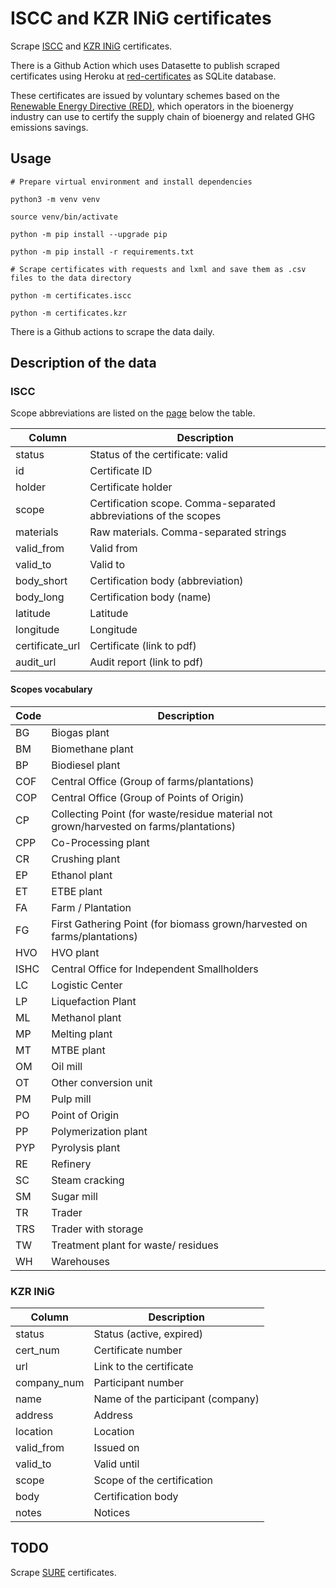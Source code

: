 # ISCC and KZR INiG certificates

Scrape [ISCC](https://www.iscc-system.org/certificates/all-certificates/) and [KZR INiG](http://certyfikaty.kzr.inig.eu/en) certificates.

There is a Github Action which uses Datasette to publish scraped certificates using Heroku at [red-certificates](https://red-certificates.herokuapp.com/) as SQLite database.

These certificates are issued by voluntary schemes based on the [Renewable Energy Directive (RED)](https://energy.ec.europa.eu/topics/renewable-energy/renewable-energy-directive-targets-and-rules/renewable-energy-directive_en), which operators in the bioenergy industry can use to certify the supply chain of bioenergy and related GHG emissions savings.

## Usage

```python3
# Prepare virtual environment and install dependencies

python3 -m venv venv

source venv/bin/activate

python -m pip install --upgrade pip

python -m pip install -r requirements.txt

# Scrape certificates with requests and lxml and save them as .csv files to the data directory

python -m certificates.iscc

python -m certificates.kzr
```

There is a Github actions to scrape the data daily.

## Description of the data

### ISCC

Scope abbreviations are listed on the [page](https://www.iscc-system.org/certificates/all-certificates/) below the table.

| Column | Description |
| ----------- | ----------- |
| status | Status of the certificate: valid |
| id | Certificate ID |
| holder | Certificate holder |
| scope | Certification scope. Comma-separated abbreviations of the scopes |
| materials | Raw materials. Comma-separated strings |
| valid_from | Valid from |
| valid_to | Valid to |
| body_short | Certification body (abbreviation) |
| body_long | Certification body (name) |
| latitude | Latitude |
| longitude | Longitude |
| certificate_url | Certificate (link to pdf) |
| audit_url | Audit report (link to pdf) |

#### Scopes vocabulary

| Code | Description |
| ----------- | ----------- |
| BG | Biogas plant |
| BM | Biomethane plant |
| BP | Biodiesel plant |
| COF | Central Office (Group of farms/plantations) | 
| COP | Central Office (Group of Points of Origin) |
| CP | Collecting Point (for waste/residue material not grown/harvested on farms/plantations) |
| CPP | Co-Processing plant |
| CR | Crushing plant |
| EP | Ethanol plant |
| ET | ETBE plant |
| FA | Farm / Plantation |
| FG | First Gathering Point (for biomass grown/harvested on farms/plantations) |
| HVO | HVO plant |
| ISHC | Central Office for Independent Smallholders |
| LC | Logistic Center |
| LP | Liquefaction Plant |
| ML | Methanol plant |
| MP | Melting plant |
| MT | MTBE plant |
| OM | Oil mill | 
| OT | Other conversion unit |
| PM | Pulp mill |
| PO | Point of Origin |
| PP | Polymerization plant |
| PYP | Pyrolysis plant |
| RE | Refinery |
| SC | Steam cracking |
| SM | Sugar mill |
| TR | Trader |
| TRS | Trader with storage |
| TW | Treatment plant for waste/ residues |
| WH | Warehouses |


### KZR INiG

| Column | Description |
| ----------- | ----------- |
| status | Status (active, expired) |
| cert_num | Certificate number |
| url | Link to the certificate |
| company_num | Participant number |
| name | Name of the participant (company) |
| address | Address |
| location | Location |
| valid_from | Issued on |
| valid_to | Valid until |
| scope | Scope of the certification |
| body | Certification body |
| notes | Notices |


## TODO

Scrape [SURE](https://certification.sure-system.org/SearchVerifications) certificates.

